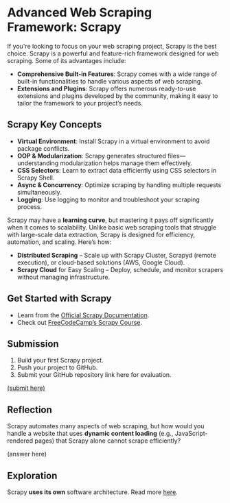 # Advanced Web Scraping Framework: Scrapy
If you're looking to focus on your web scraping project, Scrapy is the best choice. Scrapy is a powerful and feature-rich framework designed for web scraping. Some of its advantages include:
- **Comprehensive Built-in Features**: Scrapy comes with a wide range of built-in functionalities to handle various aspects of web scraping.
- **Extensions and Plugins**: Scrapy offers numerous ready-to-use extensions and plugins developed by the community, making it easy to tailor the framework to your project’s needs.


## Scrapy Key Concepts
- **Virtual Environment**: Install Scrapy in a virtual environment to avoid package conflicts.
- **OOP & Modularization**: Scrapy generates structured files—understanding modularization helps manage them effectively.
- **CSS Selectors**: Learn to extract data efficiently using CSS selectors in Scrapy Shell.
- **Async & Concurrency**: Optimize scraping by handling multiple requests simultaneously.
- **Logging**: Use logging to monitor and troubleshoot your scraping process.

Scrapy may have a **learning curve**, but mastering it pays off significantly when it comes to scalability. Unlike basic web scraping tools that struggle with large-scale data extraction, Scrapy is designed for efficiency, automation, and scaling. Here’s how:
- **Distributed Scraping** – Scale up with Scrapy Cluster, Scrapyd (remote execution), or cloud-based solutions (AWS, Google Cloud).
- **Scrapy Cloud** for Easy Scaling – Deploy, schedule, and monitor scrapers without managing infrastructure.


## Get Started with Scrapy
- Learn from the [Official Scrapy Documentation](https://docs.scrapy.org/en/latest/intro/tutorial.html).
- Check out [FreeCodeCamp’s Scrapy Course](https://scrapeops.io/python-scrapy-playbook/freecodecamp-beginner-course/).


## Submission
1. Build your first Scrapy project.
2. Push your project to GitHub.
3. Submit your GitHub repository link here for evaluation.

[(submit here)](https://github.com/khilmi-aminudin/skechers-data-scrape)

## Reflection
Scrapy automates many aspects of web scraping, but how would you handle a website that uses **dynamic content loading** (e.g., JavaScript-rendered pages) that Scrapy alone cannot scrape efficiently?  

(answer here)


## Exploration
Scrapy **uses its own** software architecture. Read more [here](https://docs.scrapy.org/en/latest/topics/architecture.html).
